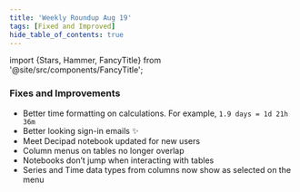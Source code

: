 ```yaml
---
title: 'Weekly Roundup Aug 19'
tags: [Fixed and Improved]
hide_table_of_contents: true
---
```


import {Stars, Hammer, FancyTitle} from '@site/src/components/FancyTitle';

### <FancyTitle icon={Hammer}>Fixes and Improvements</FancyTitle>

- Better time formatting on calculations. For example, `1.9 days = 1d 21h 36m`
- Better looking sign-in emails ✨
- Meet Decipad notebook updated for new users
- Column menus on tables no longer overlap
- Notebooks don’t jump when interacting with tables
- Series and Time data types from columns now show as selected on the menu
